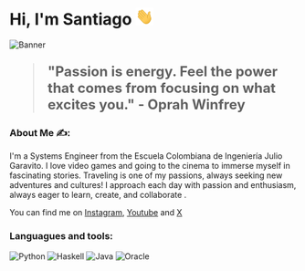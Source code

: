<h1> Hi, I'm Santiago <img src="https://raw.githubusercontent.com/ABSphreak/ABSphreak/master/gifs/Hi.gif" height="30" /></h1>

![Banner](https://github.com/LePeanutButter/LePeanutButter/assets/157855016/3e4c1637-e2cc-42bc-a031-e4697c2855c3)

<blockquote style="font-size: 24px;">
  <p><strong>"Passion is energy. Feel the power that comes from focusing on what excites you." - Oprah Winfrey</strong></p>
</blockquote>

### About Me ✍️:
I'm a Systems Engineer from the Escuela Colombiana de Ingeniería Julio Garavito.
I love video games and going to the cinema to immerse myself in fascinating stories. Traveling is one of my passions, always seeking new adventures and cultures!
I approach each day with passion and enthusiasm, always eager to learn, create, and collaborate .

You can find me on
<a href="https://instagram.com/le.peanut_" target="_black">Instagram</a>,
<a href="https://youtube.com/@lepeanutbutter" target="_black">Youtube</a> and
<a href="https://x.com/ElPeanut_" target="_black">X</a>

### Languagues and tools:
![Python](https://img.shields.io/badge/python-3670A0?style=for-the-badge&logo=python&logoColor=ffdd54)
![Haskell](https://img.shields.io/badge/Haskell-5e5086?style=for-the-badge&logo=haskell&logoColor=white)
![Java](https://img.shields.io/badge/java-%23ED8B00.svg?style=for-the-badge&logo=openjdk&logoColor=white)
![Oracle](https://img.shields.io/badge/oracle-%20red?style=for-the-badge&logo=oracle&logoColor=white)

